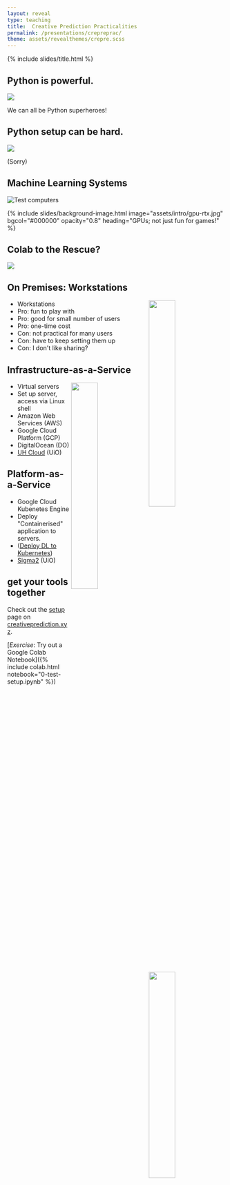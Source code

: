 ```yaml
---
layout: reveal
type: teaching
title:  Creative Prediction Practicalities
permalink: /presentations/crepreprac/
theme: assets/revealthemes/crepre.scss
---
```


{% include slides/title.html %}

## Python is powerful.

![](https://imgs.xkcd.com/comics/python.png)

We can all be Python superheroes! <!-- .element: class="fragment" -->

## Python setup can be hard.

![](https://imgs.xkcd.com/comics/python_environment.png)

(Sorry) <!-- .element: class="fragment" -->

## Machine Learning Systems

![Test computers]({{site.baseurl}}/assets/imps/imps-test-computers.jpg)

{% include slides/background-image.html image="assets/intro/gpu-rtx.jpg" bgcol="#000000" opacity="0.8" heading="GPUs; not just fun for games!" %}

## Colab to the Rescue?

![]({{site.baseurl}}/assets/colab.png)

## On Premises: Workstations

<img align="right" width="35%" src="{% link assets/dl-on-cloud/workstation.jpg %}">

- Workstations
- Pro: fun to play with
- Pro: good for small number of users
- Pro: one-time cost
- Con: not practical for many users
- Con: have to keep setting them up
- Con: I don't like sharing?

## Infrastructure-as-a-Service

<img align="right" width="35%" src="{% link assets/dl-on-cloud/cloud-server.png %}">

- Virtual servers
- Set up server, access via Linux shell
- Amazon Web Services (AWS)
- Google Cloud Platform (GCP)
- DigitalOcean (DO)
- [UH Cloud](http://www.uh-iaas.no) (UiO)

## Platform-as-a-Service
        
<img align="right" width="35%" src="{% link assets/dl-on-cloud/cloud-dashboard.png %}">

- Google Cloud Kubenetes Engine
- Deploy "Containerised" application to servers.
- ([Deploy DL to Kubernetes](https://medium.com/analytics-vidhya/deploy-your-first-deep-learning-model-on-kubernetes-with-python-keras-flask-and-docker-575dc07d9e76))
- [Sigma2](https://www.sigma2.no) (UiO)

## get your tools together

Check out the [setup]({{site.baseurl}}/setup) page on [creativeprediction.xyz](https://creativeprediction.xyz).

[_Exercise_: Try out a Google Colab Notebook]({% include colab.html notebook="0-test-setup.ipynb" %})
